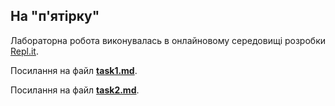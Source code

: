 ##  На "п'ятірку"
Лабораторна робота виконувалась в онлайновому середовищі розробки [Repl.it](https://repl.it/~).

Посилання на файл **[task1.md](https://github.com/ppc-ntu-khpi/35-first-lab-ilr00743/blob/master/Solution/task1.md)**.

Посилання на файл **[task2.md](https://github.com/ppc-ntu-khpi/35-first-lab-ilr00743/blob/master/Solution/task2.md)**.
